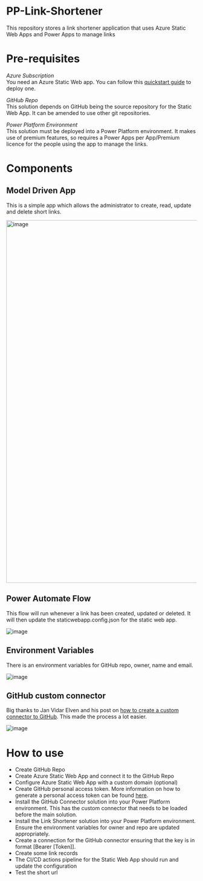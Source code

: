 # PP-Link-Shortener
This repository stores a link shortener application that uses Azure Static Web Apps and Power Apps to manage links

# Pre-requisites
*Azure Subscription*<br>
You need an Azure Static Web app.  You can follow this [quickstart guide](https://learn.microsoft.com/en-us/azure/static-web-apps/get-started-portal?tabs=vanilla-javascript&pivots=github) to deploy one.

*GitHub Repo*<br>
This solution depends on GitHub being the source repository for the Static Web App.  It can be amended to use other git repositories.

*Power Platform Environment*<br>
This solution must be deployed into a Power Platform environment.  It makes use of premium features, so requires a Power Apps per App/Premium licence for the people using the app to manage the links.

# Components

## Model Driven App
This is a simple app which allows the administrator to create, read, update and delete short links.

<img width="959" alt="image" src="https://github.com/user-attachments/assets/88292e65-fba0-4091-b4aa-e0b9d1ab0b27" />

## Power Automate Flow
This flow will run whenever a link has been created, updated or deleted.  It will then update the staticwebapp.config.json for the static web app.

![image](https://github.com/user-attachments/assets/2842aafb-a86d-4519-9368-6947483beaad)

## Environment Variables
There is an environment variables for GitHub repo, owner, name and email.

![image](https://github.com/user-attachments/assets/68d2a422-a637-4ee4-863d-dc5b1187c464)

## GitHub custom connector
Big thanks to Jan Vidar Elven and his post on [how to create a custom connector to GitHub](https://gotoguy.blog/2021/01/20/how-to-send-requests-to-github-api-from-power-platform-using-custom-connector).  This made the process a lot easier.

![image](https://github.com/user-attachments/assets/c5898376-b01c-43b9-bacd-81ec23ad68f0)

# How to use

- Create GitHub Repo
- Create Azure Static Web App and connect it to the GitHub Repo
- Configure Azure Static Web App with a custom domain (optional)
- Create GitHub personal access token.  More information on how to generate a personal access token can be found [here](https://docs.github.com/en/authentication/keeping-your-account-and-data-secure/managing-your-personal-access-tokens).
- Install the GitHub Connector solution into your Power Platform environment.  This has the custom connector that needs to be loaded before the main solution.
- Install the Link Shortener solution into your Power Platform environment.  Ensure the environment variables for owner and repo are updated appropriately.
- Create a connection for the GitHub connector ensuring that the key is in format [Bearer [Token]].
- Create some link records
- The CI/CD actions pipeline for the Static Web App should run and update the configuration
- Test the short url  


